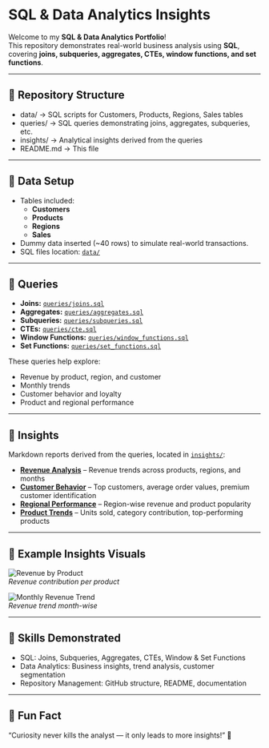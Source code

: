 # SQL & Data Analytics Insights

Welcome to my **SQL & Data Analytics Portfolio**!  
This repository demonstrates real-world business analysis using **SQL**, covering **joins, subqueries, aggregates, CTEs, window functions, and set functions**.

---

## 🔹 Repository Structure

- data/ → SQL scripts for Customers, Products, Regions, Sales tables
- queries/ → SQL queries demonstrating joins, aggregates, subqueries, etc.
- insights/ → Analytical insights derived from the queries
- README.md → This file


---

## 🔹 Data Setup

- Tables included:
  - **Customers**
  - **Products**
  - **Regions**
  - **Sales**
- Dummy data inserted (~40 rows) to simulate real-world transactions.
- SQL files location: [`data/`](data/)

---

## 🔹 Queries

- **Joins:** [`queries/joins.sql`](queries/joins.sql)  
- **Aggregates:** [`queries/aggregates.sql`](queries/aggregates.sql)  
- **Subqueries:** [`queries/subqueries.sql`](queries/subqueries.sql)  
- **CTEs:** [`queries/cte.sql`](queries/cte.sql)  
- **Window Functions:** [`queries/window_functions.sql`](queries/window_functions.sql)  
- **Set Functions:** [`queries/set_functions.sql`](queries/set_functions.sql)  

These queries help explore:
- Revenue by product, region, and customer  
- Monthly trends  
- Customer behavior and loyalty  
- Product and regional performance  

---

## 🔹 Insights

Markdown reports derived from the queries, located in [`insights/`](insights/):

- **[Revenue Analysis](insights/revenue_analysis.md)** – Revenue trends across products, regions, and months  
- **[Customer Behavior](insights/customer_behavior.md)** – Top customers, average order values, premium customer identification  
- **[Regional Performance](insights/regional_performance.md)** – Region-wise revenue and product popularity  
- **[Product Trends](insights/product_trends.md)** – Units sold, category contribution, top-performing products  

---

## 🔹 Example Insights Visuals

![Revenue by Product](images/revenue_by_product.png)  
*Revenue contribution per product*  

![Monthly Revenue Trend](images/monthly_revenue.png)  
*Revenue trend month-wise*  

---

## 🔹 Skills Demonstrated

- SQL: Joins, Subqueries, Aggregates, CTEs, Window & Set Functions  
- Data Analytics: Business insights, trend analysis, customer segmentation  
- Repository Management: GitHub structure, README, documentation  

---

## 🔹 Fun Fact

“Curiosity never kills the analyst — it only leads to more insights!” 🚀
